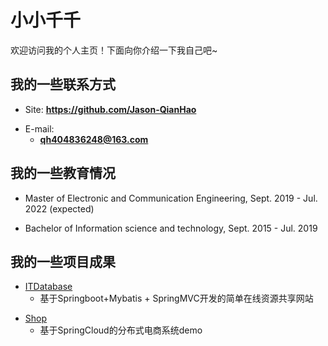 # 小小千千

欢迎访问我的个人主页！下面向你介绍一下我自己吧~

<!-- slide -->

## 我的一些联系方式

- Site: **<https://github.com/Jason-QianHao>**

<!-- slide vertical=true -->

- E-mail:
  - **qh404836248@163.com**

<!-- slide -->

## 我的一些教育情况

<!-- slide vertical=true -->

- Master of Electronic and Communication Engineering, Sept. 2019 - Jul. 2022 (expected)

<!-- .slide vertical=true -->

- Bachelor of Information science and technology, Sept. 2015 - Jul. 2019

<!-- slide -->

## 我的一些项目成果

<!-- slide vertical=true -->

- [ITDatabase](https://github.com/Jason-QianHao/ITDatabase)
  - 基于Springboot+Mybatis + SpringMVC开发的简单在线资源共享网站

<!-- .slide vertical=true -->

- [Shop](https://github.com/Jason-QianHao/Shop)
  - 基于SpringCloud的分布式电商系统demo
